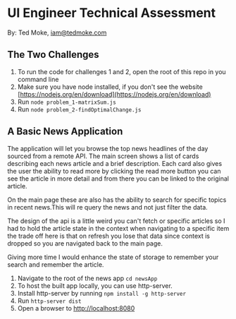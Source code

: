 # UI Engineer Technical Assessment

By: Ted Moke, [iam@tedmoke.com](mailto:iam@tedmoke.com)

## The Two Challenges

1. To run the code for challenges 1 and 2, open the root of this repo in you command line
2. Make sure you have node installed, if you don't see the website [https://nodejs.org/en/download](https://nodejs.org/en/download)
3. Run `node problem_1-matrixSum.js`
4. Run `node problem_2-findOptimalChange.js`

## A Basic News Application

The application will let you browse the top news headlines of the day sourced from a remote API. The main screen shows a list of cards describing each news article and a brief description. Each card also gives the user the ability to read more by clicking the read more button you can see the article in more detail and from there you can be linked to the original article.

On the main page these are also has the ability to search for specific topics in recent news.This will re query the news and not just filter the data.

The design of the api is a little weird you can't fetch or specific articles so I had to hold the article state in the context when navigating to a specific item the trade off here is that on refresh you lose that data since context is dropped so you are navigated back to the main page.

Giving more time I would enhance the state of storage to remember your search and remember the article.

1. Navigate to the root of the news app `cd newsApp`
2. To host the built app locally, you can use http-server.
3. Install http-server by running `npm install -g http-server`
4. Run `http-server dist`
5. Open a browser to [http://localhost:8080](http://localhost:8080)
